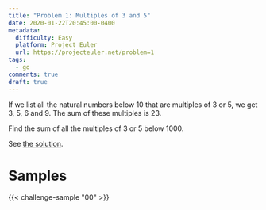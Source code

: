 ```yaml
---
title: "Problem 1: Multiples of 3 and 5"
date: 2020-01-22T20:45:00-0400
metadata:
  difficulty: Easy
  platform: Project Euler
  url: https://projecteuler.net/problem=1
tags:
  - go
comments: true
draft: true
---
```


If we list all the natural numbers below 10 that are multiples of 3 or 5, we
get 3, 5, 6 and 9. The sum of these multiples is 23.

Find the sum of all the multiples of 3 or 5 below 1000.

See [the solution](main.go).

# Samples

{{< challenge-sample "00" >}}

